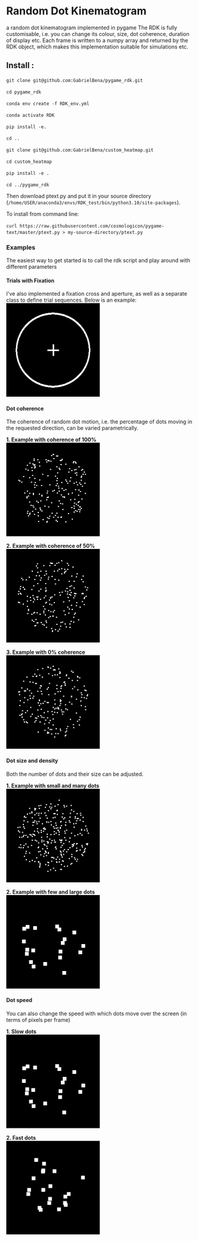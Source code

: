 # Random Dot Kinematogram
a random dot kinematogram implemented in pygame
The RDK is fully customisable, i.e. you can change its colour, size, dot coherence, duration of display etc.
Each frame is written to a numpy array and returned by the RDK object, which makes this implementation
suitable for simulations etc.  

## Install : 

``git clone git@github.com:GabrielBena/pygame_rdk.git ``

``cd pygame_rdk ``

``conda env create -f RDK_env.yml ``

``conda activate RDK ``

``pip install -e. ``

``cd .. ``

``git clone git@github.com:GabrielBena/custom_heatmap.git ``

``cd custom_heatmap ``

``pip install -e . ``

``cd ../pygame_rdk``

Then download ptext.py and put it in your source directory (``/home/USER/anaconda3/envs/RDK_test/bin/python3.10/site-packages``).

To install from command line:

`` curl https://raw.githubusercontent.com/cosmologicon/pygame-text/master/ptext.py > my-source-directory/ptext.py ``


### Examples
The easiest way to get started is to call the rdk script and play around with different parameters

#### Trials with Fixation
I've also implemented a fixation cross and aperture, as well as a separate class to define trial sequences.
Below is an example:  
![trialseq](gifs/example_trial.gif)

#### Dot coherence
The coherence of random dot motion, i.e. the percentage of dots moving in the
requested direction, can be varied parametrically.  

**1. Example with coherence of 100%**  
![coher100](gifs/coherence100pcnt.gif)  

**2. Example with coherence of 50%**     
![coher100](gifs/coherence50pcnt.gif)  

**3. Example with 0% coherence**  
![coher100](gifs/coherence0pcnt.gif)


#### Dot size and density
Both the number of dots and their size can be adjusted.

**1. Example with small and many dots**   
![smallandmany](gifs/smallandmany.gif)

**2. Example with few and large dots**    
![fewandlarge](gifs/largeandfew.gif)  

#### Dot speed
You can also change the speed with which dots move over the screen (in terms of pixels per frame)  

**1. Slow dots**  
![fewandlarge](gifs/largeandfew.gif)  

**2. Fast dots**   
![fewandlargefast](gifs/largeandfew_fast.gif)  
